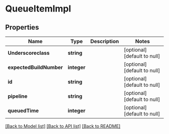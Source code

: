 # QueueItemImpl

## Properties
Name | Type | Description | Notes
------------ | ------------- | ------------- | -------------
**Underscoreclass** | **string** |  | [optional] [default to null]
**expectedBuildNumber** | **integer** |  | [optional] [default to null]
**id** | **string** |  | [optional] [default to null]
**pipeline** | **string** |  | [optional] [default to null]
**queuedTime** | **integer** |  | [optional] [default to null]

[[Back to Model list]](../README.md#documentation-for-models) [[Back to API list]](../README.md#documentation-for-api-endpoints) [[Back to README]](../README.md)


